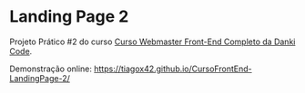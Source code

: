 # **Landing Page 2**


Projeto Prático #2 do curso [Curso Webmaster Front-End Completo da Danki Code](https://cursos.dankicode.com/curso-front-end-completo "Curso Webmaster Front-End Completo da Danki Code").

Demonstração online: https://tiagox42.github.io/CursoFrontEnd-LandingPage-2/
